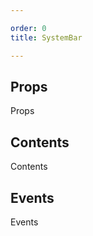 ```yaml
---

order: 0
title: SystemBar

---
```

 
## Props
 
Props
 
## Contents
 
Contents
 
## Events
 
Events
 
